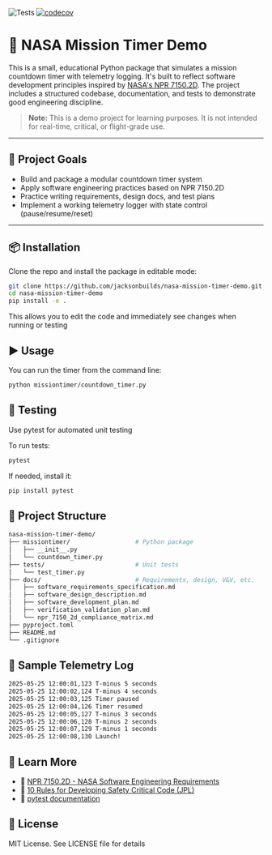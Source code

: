 ![Tests](https://github.com/jacksonbuilds/nasa-mission-timer-demo/actions/workflows/test.yml/badge.svg)
[![codecov](https://codecov.io/gh/jacksonbuilds/nasa-mission-timer-demo/branch/main/graph/badge.svg)](https://codecov.io/gh/jacksonbuilds/nasa-mission-timer-demo)

# 🚀 NASA Mission Timer Demo

This is a small, educational Python package that simulates a mission countdown timer with telemetry logging. It's built to reflect software development principles inspired by [NASA's NPR 7150.2D](https://nodis3.gsfc.nasa.gov/displayDir.cfm?Internal_ID=N_PR_7150_002D_). The project includes a structured codebase, documentation, and tests to demonstrate good engineering discipline.

> **Note:** This is a demo project for learning purposes. It is not intended for real-time, critical, or flight-grade use.

---

## 🎯 Project Goals

- Build and package a modular countdown timer system
- Apply software engineering practices based on NPR 7150.2D
- Practice writing requirements, design docs, and test plans
- Implement a working telemetry logger with state control (pause/resume/reset)

---

## 📦 Installation

Clone the repo and install the package in editable mode:

```bash
git clone https://github.com/jacksonbuilds/nasa-mission-timer-demo.git
cd nasa-mission-timer-demo
pip install -e .
```
This allows you to edit the code and immediately see changes when running or testing

## ▶️ Usage

You can run the timer from the command line:
```bash
python missiontimer/countdown_timer.py
```

## 🧪 Testing

Use pytest for automated unit testing

To run tests:
```bash
pytest
```
If needed, install it:
```bash
pip install pytest
```
## 📂 Project Structure

```bash
nasa-mission-timer-demo/
├── missiontimer/                  # Python package
│   ├── __init__.py
│   └── countdown_timer.py
├── tests/                         # Unit tests
│   └── test_timer.py
├── docs/                          # Requirements, design, V&V, etc.
│   ├── software_requirements_specification.md
│   ├── software_design_description.md
│   ├── software_development_plan.md
│   ├── verification_validation_plan.md
│   └── npr_7150_2d_compliance_matrix.md
├── pyproject.toml
├── README.md
└── .gitignore
```

## 📡 Sample Telemetry Log

```bash
2025-05-25 12:00:01,123 T-minus 5 seconds
2025-05-25 12:00:02,124 T-minus 4 seconds
2025-05-25 12:00:03,125 Timer paused
2025-05-25 12:00:04,126 Timer resumed
2025-05-25 12:00:05,127 T-minus 3 seconds
2025-05-25 12:00:06,128 T-minus 2 seconds
2025-05-25 12:00:07,129 T-minus 1 seconds
2025-05-25 12:00:08,130 Launch!
```

## 🧠 Learn More

- 📄 [NPR 7150.2D - NASA Software Engineering Requirements](https://nodis3.gsfc.nasa.gov/displayDir.cfm?Internal_ID=N_PR_7150_002D_)
- 📝 [10 Rules for Developing Safety Critical Code (JPL)](https://plavos.com/blog/nasas-10-rules-for-space-proof-code/)
- 🧪 [pytest documentation](https://docs.pytest.org/en/stable/)

## 📜 License

MIT License. See LICENSE file for details